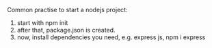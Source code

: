 Common practise to start a nodejs project:

1. start with npm init
2. after that, package.json is created.
3. now, install dependencies you need, e.g. express js, npm i express